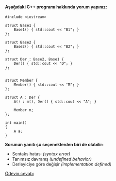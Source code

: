 #### Aşağıdaki C++ programı hakkında yorum yapınız:

```
#include <iostream>
 
struct Base1 {
	Base1() { std::cout << "B1"; }
};
 
struct Base2 {
	Base2() { std::cout << "B2"; }
};
 
struct Der : Base2, Base1 {
	Der() { std::cout << "D"; }
};
 
 
struct Member {
	Member() { std::cout << "M"; }
};
 
struct A : Der {
	A() : m(), Der() { std::cout << "A"; }
 
	Member m;
};
 
int main()
{
	A a;	
}

``` 

__Sorunun yanıtı şu seçeneklerden biri de olabilir:__

+ Sentaks hatası *(syntax error)*
+ Tanımsız davranış *(undefined behavior)*
+ Derleyiciye göre değişir *(implementation defined)*

[Ödevin cevabı](https://vimeo.com/454386667)
